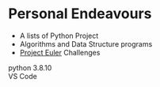 # Personal Endeavours

- A lists of Python Project
- Algorithms and Data Structure programs
- [Project Euler](https://projecteuler.net/archives) Challenges 
<!-- - Grasping Quantum Computing -->



python 3.8.10 <br>
VS Code
